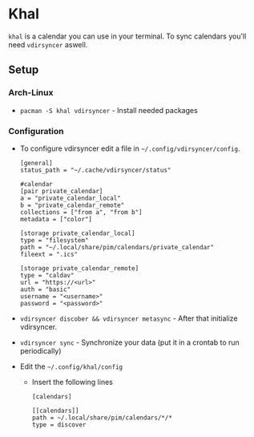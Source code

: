 # Khal

`khal` is a calendar you can use in your terminal.
To sync calendars you'll need `vdirsyncer` aswell.

## Setup

### Arch-Linux

- `pacman -S khal vdirsyncer` - Install needed packages

### Configuration

- To configure vdirsyncer edit a file in `~/.config/vdirsyncer/config`.

	```
	[general]
	status_path = "~/.cache/vdirsyncer/status"

	#calendar
	[pair private_calendar]
	a = "private_calendar_local"
	b = "private_calendar_remote"
	collections = ["from a", "from b"]
	metadata = ["color"]

	[storage private_calendar_local]
	type = "filesystem"
	path = "~/.local/share/pim/calendars/private_calendar"
	fileext = ".ics"

	[storage private_calendar_remote]
	type = "caldav"
	url = "https://<url>"
	auth = "basic"
	username = "<username>"
	password = "<password>"

	```

- `vdirsyncer discober && vdirsyncer metasync` - After that initialize vdirsyncer.
- `vdirsyncer sync` - Synchronize your data (put it in a crontab to run periodically)
- Edit the `~/.config/khal/config`
	-	Insert the following lines
		```
		[calendars]

		[[calendars]]
		path = ~/.local/share/pim/calendars/*/*
		type = discover
		```
